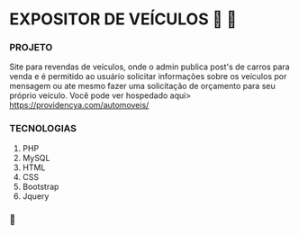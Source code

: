 # EXPOSITOR DE VEÍCULOS :car: :blue_car:

### PROJETO

Site para revendas de veículos, onde o admin publica post's de carros para venda e é permitido ao usuário solicitar informações sobre os veículos por mensagem ou ate mesmo fazer uma solicitação de orçamento para seu próprio veículo. Você pode ver hospedado aqui> https://providencya.com/automoveis/

### TECNOLOGIAS

1. PHP
2. MySQL
3. HTML
4. CSS
5. Bootstrap
6. Jquery

### :wolf:

